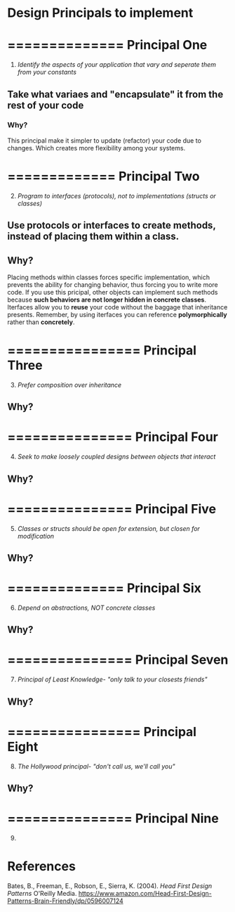 # Design Principals to implement 

==============
Principal One 
============== 
1. *Identify the aspects of your application that 
   vary and seperate them from your constants* 
## Take what variaes and "encapsulate" it from the rest of your code 
### Why?
This principal make it simpler to update (refactor) 
your code due to changes. Which creates more 
flexibility among your systems. 

=============
Principal Two
============= 
2. *Program to interfaces (protocols), not to implementations (structs or classes)* 
## Use protocols or interfaces to create methods, instead of placing them within a class. 
## Why? 
Placing methods within classes forces specific implementation, which prevents 
the ability for changing behavior, thus forcing you to write more code. If you 
use this pricipal, other objects can implement such methods because **such behaviors 
are not longer hidden in concrete classes**. Iterfaces allow you to **reuse** your code 
without the baggage that inheritance presents. Remember, by using iterfaces you can 
reference **polymorphically** rather than **concretely**. 

================
Principal Three 
================
3. *Prefer composition over inheritance*
## 
## Why? 


===============
Principal Four 
=============== 
4. *Seek to make loosely coupled designs between objects that interact* 
## 
## Why? 


===============
Principal Five
=============== 
5. *Classes or structs should be open for extension, but closen for modification* 
## 
## Why? 


==============
Principal Six 
==============
6. *Depend on abstractions, NOT concrete classes* 
## 
## Why? 


===============
Principal Seven
=============== 
7. *Principal of Least Knowledge- "only talk to your closests friends"* 
## 
## Why? 


================
Principal Eight
================ 
8. *The Hollywood principal- "don't call us, we'll call you"* 
## 
## Why? 


=============== 
Principal Nine 
=============== 
9. 























 



# References 
Bates, B., Freeman, E., Robson, E., Sierra, K. (2004). *Head First Design Patterns* 
	O'Reilly Media. <https://www.amazon.com/Head-First-Design-Patterns-Brain-Friendly/dp/0596007124> 
